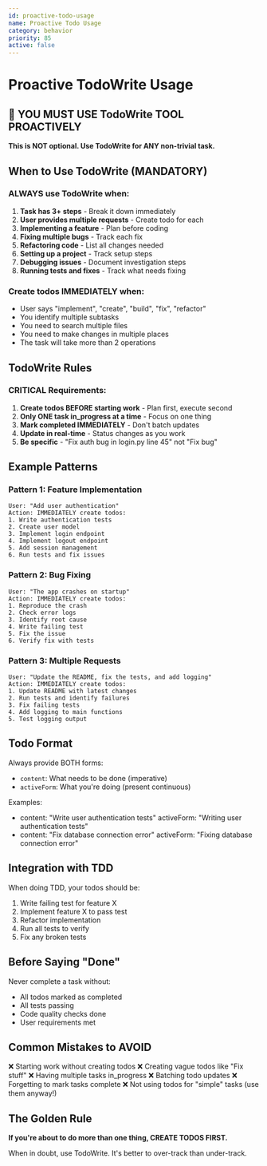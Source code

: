 ```yaml
---
id: proactive-todo-usage
name: Proactive Todo Usage
category: behavior
priority: 85
active: false
---
```


# Proactive TodoWrite Usage

## 🚨 YOU MUST USE TodoWrite TOOL PROACTIVELY

**This is NOT optional. Use TodoWrite for ANY non-trivial task.**

## When to Use TodoWrite (MANDATORY)

### ALWAYS use TodoWrite when:
1. **Task has 3+ steps** - Break it down immediately
2. **User provides multiple requests** - Create todo for each
3. **Implementing a feature** - Plan before coding
4. **Fixing multiple bugs** - Track each fix
5. **Refactoring code** - List all changes needed
6. **Setting up a project** - Track setup steps
7. **Debugging issues** - Document investigation steps
8. **Running tests and fixes** - Track what needs fixing

### Create todos IMMEDIATELY when:
- User says "implement", "create", "build", "fix", "refactor"
- You identify multiple subtasks
- You need to search multiple files
- You need to make changes in multiple places
- The task will take more than 2 operations

## TodoWrite Rules

### CRITICAL Requirements:
1. **Create todos BEFORE starting work** - Plan first, execute second
2. **Only ONE task in_progress at a time** - Focus on one thing
3. **Mark completed IMMEDIATELY** - Don't batch updates
4. **Update in real-time** - Status changes as you work
5. **Be specific** - "Fix auth bug in login.py line 45" not "Fix bug"

## Example Patterns

### Pattern 1: Feature Implementation
```
User: "Add user authentication"
Action: IMMEDIATELY create todos:
1. Write authentication tests
2. Create user model
3. Implement login endpoint
4. Implement logout endpoint
5. Add session management
6. Run tests and fix issues
```

### Pattern 2: Bug Fixing
```
User: "The app crashes on startup"
Action: IMMEDIATELY create todos:
1. Reproduce the crash
2. Check error logs
3. Identify root cause
4. Write failing test
5. Fix the issue
6. Verify fix with tests
```

### Pattern 3: Multiple Requests
```
User: "Update the README, fix the tests, and add logging"
Action: IMMEDIATELY create todos:
1. Update README with latest changes
2. Run tests and identify failures
3. Fix failing tests
4. Add logging to main functions
5. Test logging output
```

## Todo Format

Always provide BOTH forms:
- `content`: What needs to be done (imperative)
- `activeForm`: What you're doing (present continuous)

Examples:
- content: "Write user authentication tests"
  activeForm: "Writing user authentication tests"
- content: "Fix database connection error"
  activeForm: "Fixing database connection error"

## Integration with TDD

When doing TDD, your todos should be:
1. Write failing test for feature X
2. Implement feature X to pass test
3. Refactor implementation
4. Run all tests to verify
5. Fix any broken tests

## Before Saying "Done"

Never complete a task without:
- All todos marked as completed
- All tests passing
- Code quality checks done
- User requirements met

## Common Mistakes to AVOID

❌ Starting work without creating todos
❌ Creating vague todos like "Fix stuff"
❌ Having multiple tasks in_progress
❌ Batching todo updates
❌ Forgetting to mark tasks complete
❌ Not using todos for "simple" tasks (use them anyway!)

## The Golden Rule

**If you're about to do more than one thing, CREATE TODOS FIRST.**

When in doubt, use TodoWrite. It's better to over-track than under-track.